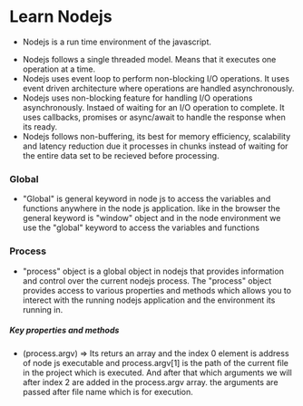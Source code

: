 # Learn Nodejs 



* Nodejs is a run time environment of the javascript.
- Nodejs follows a single threaded model. Means that it executes one operation at a time.
- Nodejs uses event loop to perform non-blocking I/O operations. It uses event driven architecture where operations are handled asynchronously.
- Nodejs uses non-blocking feature for handling I/O operations asynchronously. Instaed of waiting for an I/O operation to complete. It uses callbacks, promises or async/await to handle the response when its ready.
- Nodejs follows non-buffering, its best for memory efficiency, scalability and latency reduction due it processes in chunks instead of waiting for the entire data set to be recieved before processing.




### Global 
   * "Global" is general keyword in node js to access the variables and functions anywhere in the node js application. like in the browser the general keyword is "window" object and in the node environment we use the "global" keyword to access the variables and functions


### Process
   * "process" object is a global object in nodejs that provides information and control over the current nodejs process. The "process" object provides access to various properties and methods which allows you to interect with the running nodejs application and the environment its running in.


##### Key properties and methods

   - (process.argv) => Its returs an array and the index 0 element is address of node js executable and process.argv[1] is the path of the current file in the project which is executed. And after that which arguments we will after index 2 are added in the process.argv array. the arguments are passed after file name which is for execution.

     






